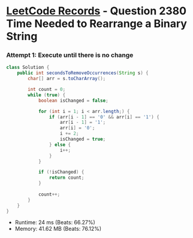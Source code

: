 # [LeetCode Records](../../README.md) - Question 2380 Time Needed to Rearrange a Binary String

### Attempt 1: Execute until there is no change
```java
class Solution {
    public int secondsToRemoveOccurrences(String s) {
        char[] arr = s.toCharArray();

        int count = 0;
        while (true) {
            boolean isChanged = false;

            for (int i = 1; i < arr.length;) {
                if (arr[i - 1] == '0' && arr[i] == '1') {
                    arr[i - 1] = '1';
                    arr[i] = '0';
                    i += 2;
                    isChanged = true;
                } else {
                    i++;
                }
            }

            if (!isChanged) {
                return count;
            }
            
            count++;
        }
    }
}
```
- Runtime: 24 ms (Beats: 66.27%)
- Memory: 41.62 MB (Beats: 76.12%)

<br>
